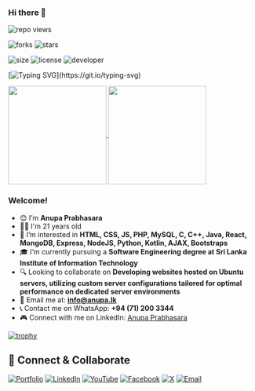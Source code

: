 ### Hi there 👋

![repo views](https://hits.seeyoufarm.com/api/count/incr/badge.svg?url=https%3A%2F%2Fgithub.com%2Fanupaprabhasara%2Fanupaprabhasara&count_bg=%2379C83D&title_bg=%23555555&icon=gitpod.svg&icon_color=%23E7E7E7&title=Views&edge_flat=false)

![forks](https://img.shields.io/github/forks/anupaprabhasara/anupaprabhasara?label=Forks&style=social)
![stars](https://img.shields.io/github/stars/anupaprabhasara/anupaprabhasara?style=social)

![size](https://img.shields.io/github/repo-size/anupaprabhasara/anupaprabhasara?color=purple&label=Repo%20Size&style=plastic)
![license](https://img.shields.io/github/license/anupaprabhasara/anupaprabhasara?color=purple&label=License&style=plastic)
![developer](https://img.shields.io/static/v1?label=Author&message=Anupa%20Prabhasara&color=purple&style=plastic)

[![Typing SVG](https://readme-typing-svg.demolab.com?font=Young+Serif&pause=1000&color=8706E1FF&center=true&vCenter=true&random=false&width=435&lines=Welcome!+I'm+Anupa+Prabhasara;Don't+Forget+To+Follow+Me...)](https://git.io/typing-svg)

<a href="https://github.com/anuraghazra/github-readme-stats">
  <img height=200 align="center" src="https://github-readme-stats.vercel.app/api?username=anupaprabhasara" />
</a>
<a href="https://github.com/anuraghazra/convoychat">
  <img height=200 align="center" src="https://github-readme-stats.vercel.app/api/top-langs?username=anupaprabhasara&layout=compact&langs_count=8&card_width=320" />
</a>

### Welcome! 

- 😊 I’m **Anupa Prabhasara**
- 👦🏻 I'm 21 years old
- 👀 I’m interested in **HTML, CSS, JS, PHP, MySQL, C, C++, Java, React, MongoDB, Express, NodeJS, Python, Kotlin, AJAX, Bootstraps**
- 🎓 I’m currently pursuing a **Software Engineering degree at Sri Lanka Institute of Information Technology**
- 🔍 Looking to collaborate on **Developing websites hosted on Ubuntu servers, utilizing custom server configurations tailored for optimal performance on dedicated server environments**
- 💌 Email me at: **info@anupa.lk**
- 📞 Contact me on WhatsApp: **+94 (71) 200 3344**
- 🎮 Connect with me on LinkedIn: [Anupa Prabhasara](https://www.linkedin.com/in/anupaprabhasara/)

[![trophy](https://github-profile-trophy.vercel.app/?username=anupaprabhasara&margin-w=15&margin-h=15)](https://github.com/ryo-ma/github-profile-trophy)

## 🤝 Connect & Collaborate

<div align="left">

[![Portfolio](https://img.shields.io/badge/Portfolio-12100E?style=for-the-badge&logo=google-chrome&logoColor=white&color=purple)](https://anupa.lk) [![LinkedIn](https://img.shields.io/badge/LinkedIn-0077B5?style=for-the-badge&logo=linkedin&logoColor=white)](https://www.linkedin.com/in/anupaprabhasara/) [![YouTube](https://img.shields.io/badge/YouTube-FF0000?style=for-the-badge&logo=youtube&logoColor=white)](https://youtube.com/) [![Facebook](https://img.shields.io/badge/Facebook-1877F2?style=for-the-badge&logo=facebook&logoColor=white)](https://facebook.com/) [![X](https://img.shields.io/badge/X-1DA1F2?style=for-the-badge&logo=x&logoColor=white)](https://x.com/) [![Email](https://img.shields.io/badge/Email-D14836?style=for-the-badge&logo=gmail&logoColor=white)](mailto:info@anupa.lk)

</div>
